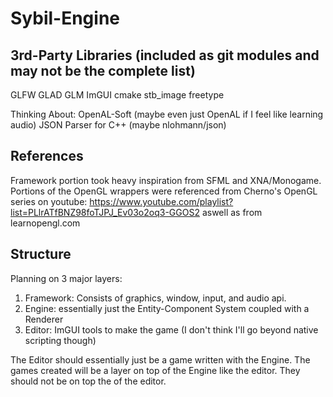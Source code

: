 # Sybil-Engine

## 3rd-Party Libraries (included as git modules and may not be the complete list)
GLFW
GLAD
GLM
ImGUI
cmake
stb_image
freetype

Thinking About:
OpenAL-Soft (maybe even just OpenAL if I feel like learning audio)
JSON Parser for C++ (maybe nlohmann/json)

## References
Framework portion took heavy inspiration from SFML and XNA/Monogame.
Portions of the OpenGL wrappers were referenced from Cherno's OpenGL series on youtube: https://www.youtube.com/playlist?list=PLlrATfBNZ98foTJPJ_Ev03o2oq3-GGOS2 aswell as from learnopengl.com


## Structure
Planning on 3 major layers:

1. Framework: Consists of graphics, window, input, and audio api.  
2. Engine: essentially just the Entity-Component System coupled with a Renderer
3. Editor: ImGUI tools to make the game (I don't think I'll go beyond native scripting though)

The Editor should essentially just be a game written with the Engine. The games created will be a layer on top of the Engine like the editor. They should not be on top the of the editor.